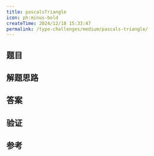 ```yaml
---
title: pascalsTriangle
icon: ph:minus-bold
createTime: 2024/12/18 15:33:47
permalink: /type-challenges/medium/pascals-triangle/
---
```


## 题目

## 解题思路

## 答案

## 验证

## 参考
